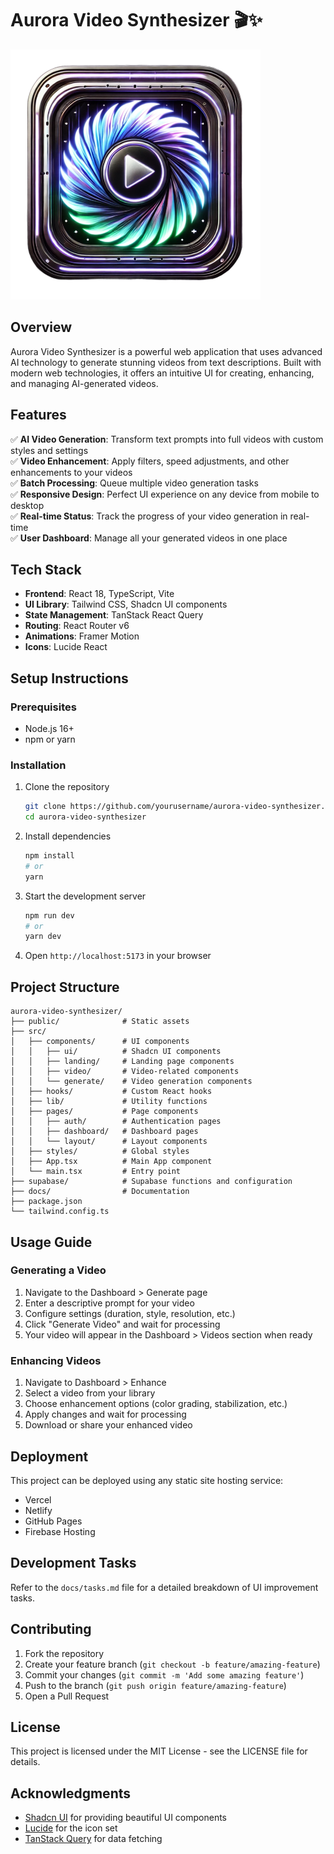 # Aurora Video Synthesizer 🎬✨

![Aurora Video Synthesizer](public/lovable-uploads/90dade48-0a3d-4761-bf1d-ff00f22a3a23.png)

## Overview

Aurora Video Synthesizer is a powerful web application that uses advanced AI technology to generate stunning videos from text descriptions. Built with modern web technologies, it offers an intuitive UI for creating, enhancing, and managing AI-generated videos.

## Features

✅ **AI Video Generation**: Transform text prompts into full videos with custom styles and settings  
✅ **Video Enhancement**: Apply filters, speed adjustments, and other enhancements to your videos  
✅ **Batch Processing**: Queue multiple video generation tasks  
✅ **Responsive Design**: Perfect UI experience on any device from mobile to desktop  
✅ **Real-time Status**: Track the progress of your video generation in real-time  
✅ **User Dashboard**: Manage all your generated videos in one place

## Tech Stack

- **Frontend**: React 18, TypeScript, Vite
- **UI Library**: Tailwind CSS, Shadcn UI components
- **State Management**: TanStack React Query
- **Routing**: React Router v6
- **Animations**: Framer Motion
- **Icons**: Lucide React

## Setup Instructions

### Prerequisites

- Node.js 16+
- npm or yarn

### Installation

1. Clone the repository

   ```bash
   git clone https://github.com/yourusername/aurora-video-synthesizer.git
   cd aurora-video-synthesizer
   ```

2. Install dependencies

   ```bash
   npm install
   # or
   yarn
   ```

3. Start the development server

   ```bash
   npm run dev
   # or
   yarn dev
   ```

4. Open `http://localhost:5173` in your browser

## Project Structure

```
aurora-video-synthesizer/
├── public/              # Static assets
├── src/
│   ├── components/      # UI components
│   │   ├── ui/          # Shadcn UI components
│   │   ├── landing/     # Landing page components
│   │   ├── video/       # Video-related components
│   │   └── generate/    # Video generation components
│   ├── hooks/           # Custom React hooks
│   ├── lib/             # Utility functions
│   ├── pages/           # Page components
│   │   ├── auth/        # Authentication pages
│   │   ├── dashboard/   # Dashboard pages
│   │   └── layout/      # Layout components
│   ├── styles/          # Global styles
│   ├── App.tsx          # Main App component
│   └── main.tsx         # Entry point
├── supabase/            # Supabase functions and configuration
├── docs/                # Documentation
├── package.json
└── tailwind.config.ts
```

## Usage Guide

### Generating a Video

1. Navigate to the Dashboard > Generate page
2. Enter a descriptive prompt for your video
3. Configure settings (duration, style, resolution, etc.)
4. Click "Generate Video" and wait for processing
5. Your video will appear in the Dashboard > Videos section when ready

### Enhancing Videos

1. Navigate to Dashboard > Enhance
2. Select a video from your library
3. Choose enhancement options (color grading, stabilization, etc.)
4. Apply changes and wait for processing
5. Download or share your enhanced video

## Deployment

This project can be deployed using any static site hosting service:

- Vercel
- Netlify
- GitHub Pages
- Firebase Hosting

## Development Tasks

Refer to the `docs/tasks.md` file for a detailed breakdown of UI improvement tasks.

## Contributing

1. Fork the repository
2. Create your feature branch (`git checkout -b feature/amazing-feature`)
3. Commit your changes (`git commit -m 'Add some amazing feature'`)
4. Push to the branch (`git push origin feature/amazing-feature`)
5. Open a Pull Request

## License

This project is licensed under the MIT License - see the LICENSE file for details.

## Acknowledgments

- [Shadcn UI](https://ui.shadcn.com/) for providing beautiful UI components
- [Lucide](https://lucide.dev/) for the icon set
- [TanStack Query](https://tanstack.com/query) for data fetching
